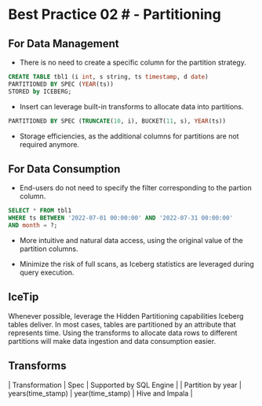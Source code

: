 #  Best Practice 02 # - Partitioning

## For Data Management

- There is no need to create a specific column for the partition strategy.

```sql
CREATE TABLE tbl1 (i int, s string, ts timestamp, d date)
PARTITIONED BY SPEC (YEAR(ts))
STORED by ICEBERG; 
```

- Insert can leverage built-in transforms to allocate data into partitions.

```sql
PARTITIONED BY SPEC (TRUNCATE(10, i), BUCKET(11, s), YEAR(ts))
```

- Storage efficiencies, as the additional columns for partitions are not required anymore. 

## For Data Consumption

- End-users do not need to specify the filter corresponding to the partion column. 

```sql
SELECT * FROM tbl1
WHERE ts BETWEEN '2022-07-01 00:00:00' AND '2022-07-31 00:00:00'
AND month = ?;
```

- More intuitive and natural data access, using the original value of the partition columns.

- Minimize the risk of full scans, as Iceberg statistics are leveraged during query execution. 

## IceTip
Whenever possible, leverage the Hidden Partitioning capabilities Iceberg tables deliver. In most cases, tables are partitioned by an attribute that represents time. 
Using the transforms to allocate data rows to different partitions will make data ingestion and data consumption easier.

## Transforms

| Transformation | Spec | Supported by SQL Engine |
| Partition by year | years(time_stamp) | year(time_stamp) | Hive and Impala |

